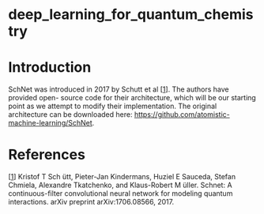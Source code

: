 # deep_learning_for_quantum_chemistry

# Introduction
SchNet was introduced in 2017 by Schutt et al [[1]]. The authors have provided open-
source code for their architecture, which will be our starting point as we attempt to
modify their implementation. The original architecture can be downloaded here: https://github.com/atomistic-machine-learning/SchNet.

# References
[1]: https://arxiv.org/abs/1706.08566

[[1]] Kristof T Sch ̈utt, Pieter-Jan Kindermans, Huziel E Sauceda, Stefan Chmiela, Alexandre Tkatchenko, and Klaus-Robert M ̈uller. Schnet: A continuous-filter convolutional neural network for modeling quantum interactions. arXiv preprint arXiv:1706.08566, 2017.
